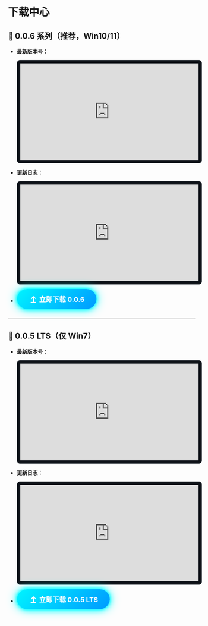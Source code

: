 # 下载中心

<style>
@keyframes neon{0%{box-shadow:0 0 5px #0ff,0 0 10px #0ff,0 0 20px #0ff}50%{box-shadow:0 0 10px #0ff,0 0 20px #0ff,0 0 40px #0ff}100%{box-shadow:0 0 5px #0ff,0 0 10px #0ff,0 0 20px #0ff}}
.btn-dl{display:inline-flex;align-items:center;gap:8px;margin:12px 0;padding:14px 32px;font-size:18px;font-weight:700;color:#fff;background:linear-gradient(135deg,#00f5ff 0%,#0099ff 100%);border:none;border-radius:50px;text-decoration:none;animation:neon 2s infinite;transition:transform .3s}
.btn-dl:hover{transform:scale(1.05)}
.txt-frame{width:100%;height:260px;border:1px solid #30363d;border-radius:8px;background:#0d1117;color:#c9d1d9;padding:8px;font-family:Consolas,Monaco,"Courier New",monospace;white-space:pre-wrap;overflow:auto}
</style>

## 🚀 0.0.6 系列（推荐，Win10/11）
- **最新版本号：**  
  <iframe class="txt-frame" src="https://gitee.com/linfon18/minecraft-connect-tool-api/raw/master/version006.txt"></iframe>

- **更新日志：**  
  <iframe class="txt-frame" src="https://gitee.com/linfon18/minecraft-connect-tool-api/raw/master/updatelog6"></iframe>

- <a class="btn-dl" href="https://gitee.com/linfon18/minecraft-connect-tool-api/raw/master/006/Latest.exe">
    <svg width="20" height="20" fill="currentColor"><path d="M5 20h14v-2H5v2zm7-18L5.5 9.5 7 11l5-5v14h2V6l5 5 1.5-1.5L12 2z"/></svg>
    立即下载 0.0.6
  </a>

---

## 🔧 0.0.5 LTS（仅 Win7）
- **最新版本号：**  
  <iframe class="txt-frame" src="https://gitee.com/linfon18/minecraft-connect-tool-api/raw/master/005/version005"></iframe>

- **更新日志：**  
  <iframe class="txt-frame" src="https://gitee.com/linfon18/minecraft-connect-tool-api/raw/master/005/005Updatelog"></iframe>

- <a class="btn-dl" href="https://gitee.com/linfon18/minecraft-connect-tool-api/raw/master/005/Latest.exe">
    <svg width="20" height="20" fill="currentColor"><path d="M5 20h14v-2H5v2zm7-18L5.5 9.5 7 11l5-5v14h2V6l5 5 1.5-1.5L12 2z"/></svg>
    立即下载 0.0.5 LTS
  </a>

